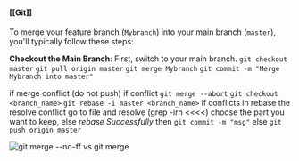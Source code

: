 #### [[Git]]

To merge your feature branch (`Mybranch`) into your main branch (`master`), you'll typically follow these steps:

**Checkout the Main Branch**: First, switch to your main branch.
`git checkout master`
`git pull origin master`
`git merge Mybranch`
`git commit -m "Merge Mybranch into master"`

if merge conflict (do not push) 
	if conflict
	`git merge --abort`
	`git checkout <branch_name>`
	`git rebase -i master <branch_name>`
		if conflicts in rebase the resolve conflict
			go to file and resolve (grep -irn <<<<)
			choose the part you want to keep,
		else
			*rebase Successfully*
	then 
	`git commit -m "msg"`
else
`git push origin master`



![git merge --no-ff vs git merge](https://miro.medium.com/v2/resize:fit:720/format:webp/0*6OWQ6E6bT-TmuEvJ.png)
